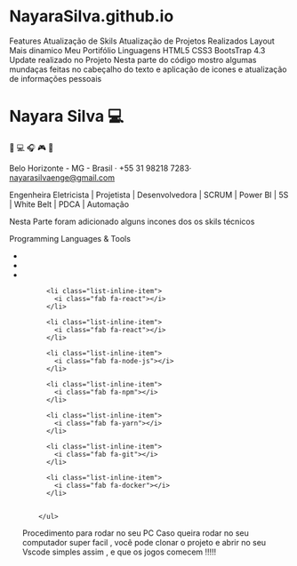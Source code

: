 # NayaraSilva.github.io
Features
Atualização de Skils
Atualização de Projetos Realizados
Layout Mais dinamico
Meu Portifólio
Linguagens
HTML5
CSS3
BootsTrap 4.3
Update realizado no Projeto
Nesta parte do código mostro algumas mundaças feitas no cabeçalho do texto e aplicação de icones e atualização de informações pessoais
		<h1 class="mb-0">Nayara
          <span class="text-primary">Silva 💻</span>
        </h1>
		<p role="image" aria-label="rocket">🚀  💻  🎧  🎮 🤖</p> 
        	<div class="subheading mb-5"> Belo Horizonte - MG - Brasil · +55 31 				98218 7283·
         			 <a href="mailto:nayarasilvaenge@gmail.com">nayarasilvaenge@gmail.com</a>
      	  </div>
        <p class="lead mb-5">Engenheira Eletricista | Projetista | Desenvolvedora | SCRUM | Power BI | 5S | White Belt | PDCA | Automação
		</p>
Nesta Parte foram adicionado alguns incones dos os skils técnicos
<div class="subheading mb-3">Programming Languages &amp; Tools</div>
        <ul class="list-inline dev-icons">
          <li class="list-inline-item">
            <i class="fab fa-html5"></i>
          </li>
          <li class="list-inline-item">
            <i class="fab fa-css3-alt"></i>
          </li>
          <li class="list-inline-item">
            <i class="fab fa-js-square"></i>
          </li>
        
          <li class="list-inline-item">
            <i class="fab fa-react"></i>
          </li>

          <li class="list-inline-item">
            <i class="fab fa-react"></i>
          </li>

          <li class="list-inline-item">
            <i class="fab fa-node-js"></i>
          </li>
          
          <li class="list-inline-item">
            <i class="fab fa-npm"></i>
          </li>

          <li class="list-inline-item">
            <i class="fab fa-yarn"></i>
          </li>

          <li class="list-inline-item">
            <i class="fab fa-git"></i>
          </li>

          <li class="list-inline-item">
            <i class="fab fa-docker"></i>
          </li>


        </ul>
Procedimento para rodar no seu PC
Caso queira rodar no seu computador super facil , você pode clonar o projeto e abrir no seu Vscode simples assim , e que os jogos comecem !!!!!
